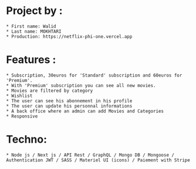 # Project by : 
    * First name: Walid
    * Last name: MOKHTARI
    * Production: https://netflix-phi-one.vercel.app

# Features : 
    * Subscription, 30euros for 'Standard' subscription and 60euros for 'Premium'.
    * With 'Premium' subscription you can see all new movies.
    * Movies are filtered by category
    * Wishlist
    * The user can see his abonnement in his profile
    * The user can update his personnal informations
    * A back office where an admin can add Movies and Categories
    * Responsive

# Techno: 
    * Node js / Next js / API Rest / GraphQL / Mongo DB / Mongoose / Authentication JWT / SASS / Materiel UI (icons) / Paiement with Stripe



